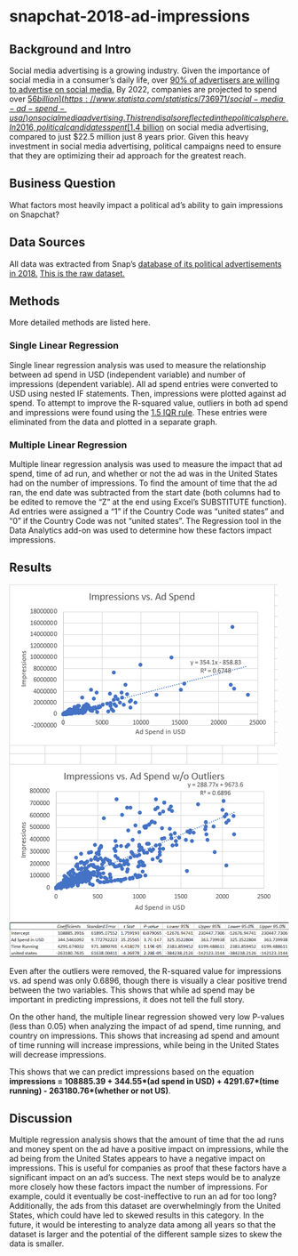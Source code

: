 # snapchat-2018-ad-impressions

## Background and Intro

Social media advertising is a growing industry. Given the importance of social media in a consumer’s daily life, over [90% of advertisers are willing to advertise on social media.](https://www.statista.com/statistics/736971/social-media-ad-spend-usa/) By 2022, companies are projected to spend over [$56 billion](https://www.statista.com/statistics/736971/social-media-ad-spend-usa/) on social media advertising. This trend is also reflected in the political sphere. In 2016, political candidates spent [$1.4 billion](https://www.americanbar.org/groups/crsj/publications/human_rights_magazine_home/voting-in-2020/political-advertising-on-social-media-platforms/) on social media advertising, compared to just $22.5 million just 8 years prior. Given this heavy investment in social media advertising, political campaigns need to ensure that they are optimizing their ad approach for the greatest reach. 

## Business Question

What factors most heavily impact a political ad’s ability to gain impressions on Snapchat?

## Data Sources

All data was extracted from Snap’s [database of its political advertisements in 2018.](https://www.snap.com/en-US/political-ads) [This is the raw dataset.](https://github.com/vchen19/snapchat-2018-ad-impressions/blob/main/PoliticalAds.csv)

## Methods

More detailed methods are listed here. 

### Single Linear Regression

Single linear regression analysis was used to measure the relationship between ad spend in USD (independent variable) and number of impressions (dependent variable). All ad spend entries were converted to USD using nested IF statements. Then, impressions were plotted against ad spend. To attempt to improve the R-squared value, outliers in both ad spend and impressions were found using the [1.5 IQR rule](https://www.thoughtco.com/what-is-the-interquartile-range-rule-3126244). These entries were eliminated from the data and plotted in a separate graph. 

### Multiple Linear Regression

Multiple linear regression analysis was used to measure the impact that ad spend, time of ad run, and whether or not the ad was in the United States had on the number of impressions. To find the amount of time that the ad ran, the end date was subtracted from the start date (both columns had to be edited to remove the “Z” at the end using Excel’s SUBSTITUTE function). Ad entries were assigned a “1” if the Country Code was “united states” and “0” if the Country Code was not “united states”. The Regression tool in the Data Analytics add-on was used to determine how these factors impact impressions. 

## Results

![Single Linear Regression](https://github.com/vchen19/snapchat-2018-ad-impressions/blob/main/Single%20Linear%20Regression.png)
![Multiple Linear Regression](https://github.com/vchen19/snapchat-2018-ad-impressions/blob/main/Multiple%20Linear%20Regression.png)

Even after the outliers were removed, the R-squared value for impressions vs. ad spend was only 0.6896, though there is visually a clear positive trend between the two variables. This shows that while ad spend may be important in predicting impressions, it does not tell the full story. 

On the other hand, the multiple linear regression showed very low P-values (less than 0.05) when analyzing the impact of ad spend, time running, and country on impressions. This shows that increasing ad spend and amount of time running will increase impressions, while being in the United States will decrease impressions.

This shows that we can predict impressions based on the equation __impressions = 108885.39 + 344.55*(ad spend in USD) + 4291.67*(time running) - 263180.76*(whether or not US)__.

## Discussion

Multiple regression analysis shows that the amount of time that the ad runs and money spent on the ad have a positive impact on impressions, while the ad being from the United States appears to have a negative impact on impressions. This is useful for companies as proof that these factors have a significant impact on an ad’s success. The next steps would be to analyze more closely how these factors impact the number of impressions. For example, could it eventually be cost-ineffective to run an ad for too long? Additionally, the ads from this dataset are overwhelmingly from the United States, which could have led to skewed results in this category. In the future, it would be interesting to analyze data among all years so that the dataset is larger and the potential of the different sample sizes to skew the data is smaller.

